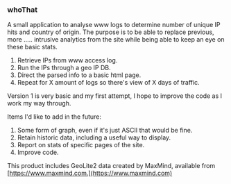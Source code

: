 ### whoThat

A small application to analyse www logs to determine number of unique IP hits and country of origin. The purpose is to be able to replace previous, more ..... intrusive analytics from the site while being able to keep an eye on these basic stats.

1. Retrieve IPs from www access log.
1. Run the IPs through a geo IP DB.
1. Direct the parsed info to a basic html page.
1. Repeat for X amount of logs so there's view of X days of traffic.

Version 1 is very basic and my first attempt, I hope to improve the code as I work my way through.

Items I'd like to add in the future:

1. Some form of graph, even if it's just ASCII that would be fine.
1. Retain historic data, including a useful way to display.
1. Report on stats of specific pages of the site.
1. Improve code.


This product includes GeoLite2 data created by MaxMind, available from
[https://www.maxmind.com.](https://www.maxmind.com)
